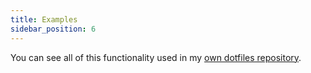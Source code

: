 ```yaml
---
title: Examples
sidebar_position: 6
---
```


You can see all of this functionality used in my [own dotfiles repository](https://github.com/volllly/.dotfiles).
